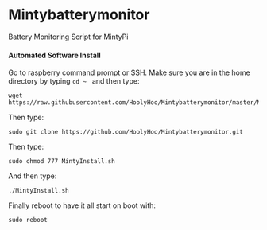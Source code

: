 # Mintybatterymonitor
Battery Monitoring Script for MintyPi


#### Automated Software Install

Go to raspberry command prompt or SSH.
Make sure you are in the home directory by typing ```cd ~ ``` and then type:
```
wget https://raw.githubusercontent.com/HoolyHoo/Mintybatterymonitor/master/MintyInstall.sh
```
Then type:
```
sudo git clone https://github.com/HoolyHoo/Mintybatterymonitor.git
```
Then type:
```
sudo chmod 777 MintyInstall.sh
```
And then type:
```
./MintyInstall.sh
```
Finally reboot to have it all start on boot with:
```
sudo reboot
```
